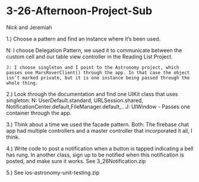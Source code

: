 # 3-26-Afternoon-Project-Sub
Nick and Jeremiah



1.) Choose a pattern and find an instance where it’s been used. 
  
  N: I choose Delegation Pattern, we used it to communicate between the custom cell and our table view controller in the Reading List Project.

	J: I choose singleton and I point to the Astronomy project, which passes one MarsRoverClient() through the app. In that case the object isn’t marked private, but it is one instance being passed through the whole thing. 

2.) Look through the documentation and find one UIKit class that uses singleton: 
  N: UserDefault.standard, URLSession.shared, NotificationCenter.default,FileManager.default,..
  J: UIWindow - Passes one container through the app.

3.) Think about a time we used the facade pattern. 
  Both: The firebase chat app had multiple controllers and a master controller that incorporated it all, I think. 

4.) Write code to post a notification when a button is tapped indicating a bell has rung. In another class, sign up to be notified when this notification is posted, and make sure it works.
  See 3_26Notification.zip

5.) See ios-astronomy-unit-testing.zip





